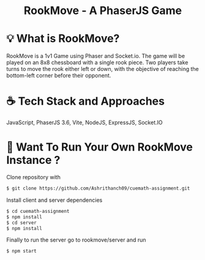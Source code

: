 <div>
  <h1 align="center">
    RookMove - A PhaserJS Game
  </h1>
</div>

# 💡 What is RookMove?

RookMove is a 1v1 Game using Phaser and Socket.io. The game will be played on an 8x8 chessboard with a single rook piece. Two players take turns to move the rook either left or down, with the objective of reaching the bottom-left corner before their opponent.



# ☕️ Tech Stack and Approaches

JavaScript, PhaserJS 3.6, Vite, NodeJS, ExpressJS, Socket.IO

# 🕺 Want To Run Your Own RookMove Instance ?

Clone repository with 

```bash
$ git clone https://github.com/Ashrithanch09/cuemath-assignment.git
```

Install client and server dependencies

```bash
$ cd cuemath-assignment
$ npm install
$ cd server
$ npm install
```

Finally to run the server go to rookmove/server and run

```bash
$ npm start
```

